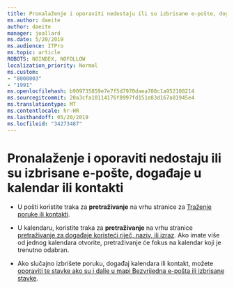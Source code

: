 ```yaml
---
title: Pronalaženje i oporaviti nedostaju ili su izbrisane e-pošte, događaje u kalendar ili kontakti
ms.author: daeite
author: daeite
manager: joallard
ms.date: 5/20/2019
ms.audience: ITPro
ms.topic: article
ROBOTS: NOINDEX, NOFOLLOW
localization_priority: Normal
ms.custom:
- "8000003"
- "1991"
ms.openlocfilehash: b909735859e7e7f5d7970daea700c1a952108214
ms.sourcegitcommit: 20a3cfa10114176f8997fd151e83d167a81945e4
ms.translationtype: MT
ms.contentlocale: hr-HR
ms.lasthandoff: 05/20/2019
ms.locfileid: "34273487"
---
```

# <a name="find-and-recover-missing-or-deleted-email-calendar-events-or-contacts"></a>Pronalaženje i oporaviti nedostaju ili su izbrisane e-pošte, događaje u kalendar ili kontakti

- U pošti koristite traka za **pretraživanje** na vrhu stranice za [Traženje poruke ili kontakti](https://support.office.com/article/b27e5eb7-3255-4c61-bf16-1c6a16bc2e6b).

- U kalendaru, koristite traka za **pretraživanje** na vrhu stranice [pretraživanje za događaje koristeći riječ, naziv, ili izraz](https://support.office.com/article/d587aaec-fb2c-4f6f-aee1-0df1fc591477). Ako imate više od jednog kalendara otvorite, pretraživanje će fokus na kalendar koji je trenutno odabran.

- Ako slučajno izbrišete poruku, događaj kalendara ili kontakt, možete [oporaviti te stavke ako su i dalje u mapi Bezvrijedna e-pošta ili izbrisane stavke](https://support.office.com/article/a8ca78ac-4721-4066-95dd-571842e9fb11).